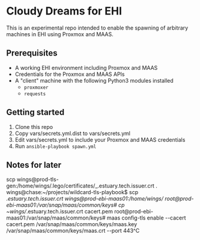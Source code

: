 # Cloudy Dreams for EHI
This is an experimental repo intended to enable the spawning of arbitrary machines in EHI using Proxmox and MAAS.

## Prerequisites
* A working EHI environment including Proxmox and MAAS
* Credentials for the Proxmox and MAAS APIs
* A "client" machine with the following Python3 modules installed
    * `proxmoxer`
    * `requests`

## Getting started
1. Clone this repo
2. Copy vars/secrets.yml.dist to vars/secrets.yml
3. Edit vars/secrets.yml to include your Proxmox and MAAS credentials
4. Run `ansible-playbook spawn.yml`

## Notes for later
scp wings@prod-tls-gen:/home/wings/.lego/certificates/_.estuary.tech.issuer.crt .
wings@chase:~/projects/wildcard-tls-playbook$ scp _.estuary.tech.issuer.crt wings@prod-ebi-maas01:/home/wings/
root@prod-ebi-maas01:/var/snap/maas/common/keys# cp ~wings/_.estuary.tech.issuer.crt cacert.pem
root@prod-ebi-maas01:/var/snap/maas/common/keys# maas config-tls enable --cacert cacert.pem /var/snap/maas/common/keys/maas.key /var/snap/maas/common/keys/maas.crt --port 443^C
